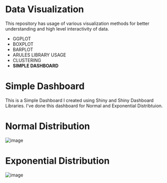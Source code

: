 # Data Visualization
This repository has usage of various visualization methods for better understanding and high level interactivity of data.
- GGPLOT
- BOXPLOT
- BARPLOT
- ARULES LIBRARY USAGE
- CLUSTERING
- **SIMPLE DASHBOARD**
<h1>Simple Dashboard</h1>
This is a Simple Dashboard I created using Shiny and Shiny Dashboard Libraries. I've done this dashboard for Normal and Exponential Distribtuion.

<h1>Normal Distribution</h1>

![image](https://user-images.githubusercontent.com/78292660/236659907-f1000c30-1ea6-4f02-ae4b-6b18e9befa09.png)
<h1>Exponential Distribution</h1>

![image](https://user-images.githubusercontent.com/78292660/236659920-bacebaef-226c-42a3-8583-b19bdb8d50ba.png)
